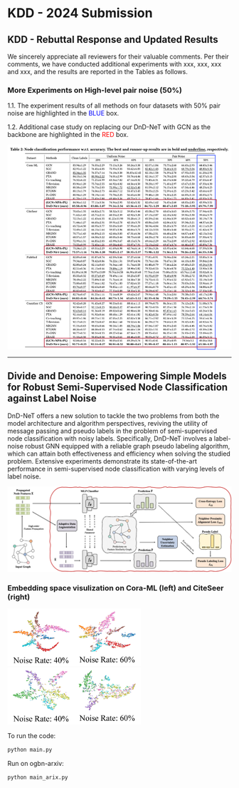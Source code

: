 # KDD - 2024 Submission

## KDD - Rebuttal Response and Updated Results

We sincerely appreciate all reviewers for their valuable comments. Per their comments, we have conducted additional experiments with xxx, xxx, xxx and xxx, and the results are reported in the Tables as follows.

### More Experiments on High-level pair noise (50%)

1.1. The experiment results of all methods on four datasets with 50% pair noise are highlighted in the <font color=blue >BLUE</font> box.

1.2. Additional case study on replacing our DnD-NeT with GCN as the backbone are highlighted in the <font color=red >RED</font> box.

<p>
  <img src="Rebuttalfigs/pair50.png" width="1000">
  <br />
</p>

***

## Divide and Denoise: Empowering Simple Models for Robust Semi-Supervised Node Classification against Label Noise

DnD-NeT offers a new solution to tackle the two problems from both the model architecture and algorithm perspectives, reviving the utility of message passing and pseudo labels in the problem of semi-supervised node classification with noisy labels. Specifically, DnD-NeT involves a label-noise robust GNN equipped with a reliable graph pseudo labeling algorithm, which can attain both effectiveness and efficiency when solving the studied problem. Extensive experiments demonstrate its state-of-the-art performance in semi-supervised node classification with varying levels of label noise.


<p>
  <img src="figs/framework-dnd.png" width="1000">
  <br />
</p>

### Embedding space visulization on Cora-ML (left) and CiteSeer (right)
<p>
  <img src="figs/coraml.png" width="300">
  <img src="figs/citeseer.png" width="300">
  <br />
</p>

To run the code:
```python
python main.py
```

Run on ogbn-arxiv:
```python
python main_arix.py
```
